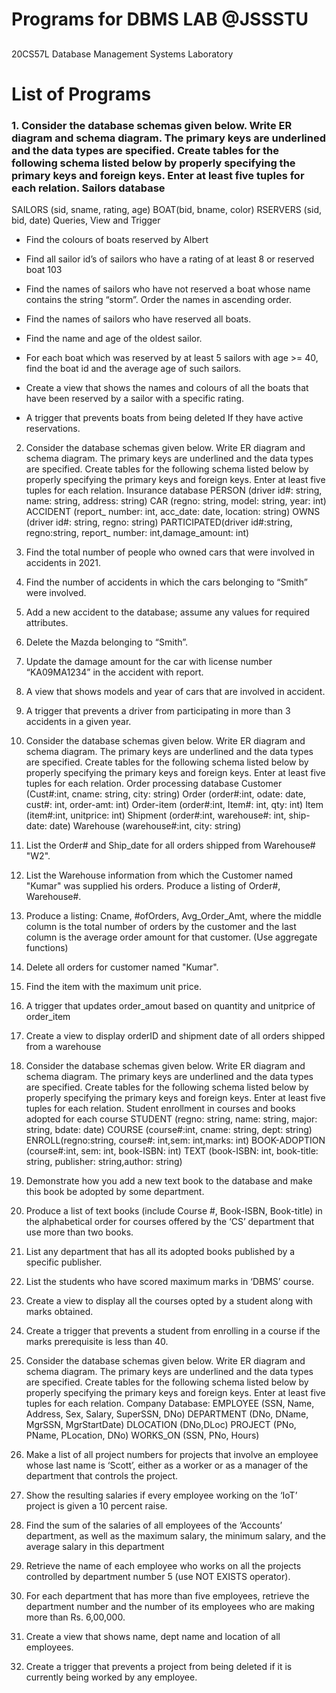 <h1>Programs for DBMS LAB @JSSSTU</h1> 
<h2></h2>20CS57L Database Management Systems Laboratory</h2>

<h1>List of Programs</h1>

<h3>1. Consider the database schemas given below.
Write ER diagram and schema diagram. The primary keys are underlined and the data types 
are specified.
Create tables for the following schema listed below by properly specifying the primary keys 
and foreign keys.
Enter at least five tuples for each relation.
Sailors database</h3>
SAILORS (sid, sname, rating, age)
BOAT(bid, bname, color)
RSERVERS (sid, bid, date)
Queries, View and Trigger
<ul>
    <li>Find the colours of boats reserved by Albert</li>
</ul>

<!-- Query 2 -->
<ul>
    <li>Find all sailor id’s of sailors who have a rating of at least 8 or reserved boat 103</li>
</ul>

<!-- Query 3 -->
<ul>
    <li>Find the names of sailors who have not reserved a boat whose name contains the string “storm”. Order the names in ascending order.</li>
</ul>

<!-- Query 4 -->
<ul>
    <li>Find the names of sailors who have reserved all boats.</li>
</ul>

<!-- Query 5 -->
<ul>
    <li>Find the name and age of the oldest sailor.</li>
</ul>

<!-- Query 6 -->
<ul>
    <li>For each boat which was reserved by at least 5 sailors with age >= 40, find the boat id and the average age of such sailors.</li>
</ul>

<!-- Query 7 -->
<ul>
    <li>Create a view that shows the names and colours of all the boats that have been reserved by a sailor with a specific rating.</li>
</ul>

<!-- Query 8 -->
<ul>
    <li>A trigger that prevents boats from being deleted If they have active reservations.</li>
</ul>


2. Consider the database schemas given below.
Write ER diagram and schema diagram. The primary keys are underlined and the data types are 
specified.
Create tables for the following schema listed below by properly specifying the primary keys and 
foreign keys.
Enter at least five tuples for each relation.
Insurance database
PERSON (driver id#: string, name: string, address: string)
CAR (regno: string, model: string, year: int)
ACCIDENT (report_ number: int, acc_date: date, location: string)
OWNS (driver id#: string, regno: string)
PARTICIPATED(driver id#:string, regno:string, report_ number: int,damage_amount: int)
1. Find the total number of people who owned cars that were involved in accidents in 2021. 
2. Find the number of accidents in which the cars belonging to “Smith” were involved. 
3. Add a new accident to the database; assume any values for required attributes. 
4. Delete the Mazda belonging to “Smith”. 
5. Update the damage amount for the car with license number “KA09MA1234” in the accident 
with report. 
6. A view that shows models and year of cars that are involved in accident. 
7. A trigger that prevents a driver from participating in more than 3 accidents in a given year.


3. Consider the database schemas given below.
Write ER diagram and schema diagram. The primary keys are underlined and the data types are 
specified.
Create tables for the following schema listed below by properly specifying the primary keys and 
foreign keys.
Enter at least five tuples for each relation.
Order processing database
Customer (Cust#:int, cname: string, city: string)
Order (order#:int, odate: date, cust#: int, order-amt: int)
Order-item (order#:int, Item#: int, qty: int)
Item (item#:int, unitprice: int)
Shipment (order#:int, warehouse#: int, ship-date: date)
Warehouse (warehouse#:int, city: string)
1. List the Order# and Ship_date for all orders shipped from Warehouse# "W2". 
2. List the Warehouse information from which the Customer named "Kumar" was supplied his 
orders. Produce a listing of Order#, Warehouse#. 
3. Produce a listing: Cname, #ofOrders, Avg_Order_Amt, where the middle column is the total 
number of orders by the customer and the last column is the average order amount for that 
customer. (Use aggregate functions) 
4. Delete all orders for customer named "Kumar". 
5. Find the item with the maximum unit price. 
6. A trigger that updates order_amout based on quantity and unitprice of order_item
7. Create a view to display orderID and shipment date of all orders shipped from a warehouse 


4. Consider the database schemas given below.
Write ER diagram and schema diagram. The primary keys are underlined and the data types are 
specified.
Create tables for the following schema listed below by properly specifying the primary keys and 
foreign keys.
Enter at least five tuples for each relation.
Student enrollment in courses and books adopted for each course
STUDENT (regno: string, name: string, major: string, bdate: date)
COURSE (course#:int, cname: string, dept: string)
ENROLL(regno:string, course#: int,sem: int,marks: int)
BOOK-ADOPTION (course#:int, sem: int, book-ISBN: int)
TEXT (book-ISBN: int, book-title: string, publisher: string,author: string)
1. Demonstrate how you add a new text book to the database and make this book be 
adopted by some department. 
2. Produce a list of text books (include Course #, Book-ISBN, Book-title) in the alphabetical 
order for courses offered by the ‘CS’ department that use more than two books. 
3. List any department that has all its adopted books published by a specific publisher. 
4. List the students who have scored maximum marks in ‘DBMS’ course. 
5. Create a view to display all the courses opted by a student along with marks obtained.
6. Create a trigger that prevents a student from enrolling in a course if the marks 
prerequisite is less than 40.


5. Consider the database schemas given below.
Write ER diagram and schema diagram. The primary keys are underlined and the data types are 
specified.
Create tables for the following schema listed below by properly specifying the primary keys and 
foreign keys.
Enter at least five tuples for each relation.
Company Database:
EMPLOYEE (SSN, Name, Address, Sex, Salary, SuperSSN, DNo)
DEPARTMENT (DNo, DName, MgrSSN, MgrStartDate)
DLOCATION (DNo,DLoc)
PROJECT (PNo, PName, PLocation, DNo)
WORKS_ON (SSN, PNo, Hours)
1. Make a list of all project numbers for projects that involve an employee whose last name 
is ‘Scott’, either as a worker or as a manager of the department that controls the project. 
2. Show the resulting salaries if every employee working on the ‘IoT’ project is given a 10 
percent raise. 
3. Find the sum of the salaries of all employees of the ‘Accounts’ department, as well as the 
maximum salary, the minimum salary, and the average salary in this department 
4. Retrieve the name of each employee who works on all the projects controlled by 
department number 5 (use NOT EXISTS operator). 
5. For each department that has more than five employees, retrieve the department 
number and the number of its employees who are making more than Rs. 6,00,000. 
6. Create a view that shows name, dept name and location of all employees. 
7. Create a trigger that prevents a project from being deleted if it is currently being worked 
by any employee.
